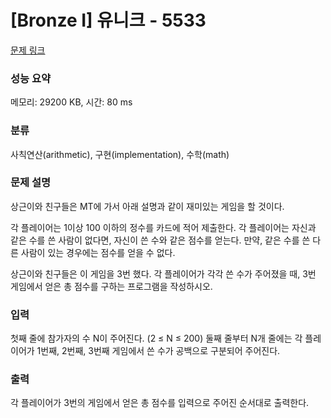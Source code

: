# [Bronze I] 유니크 - 5533 

[문제 링크](https://www.acmicpc.net/problem/5533) 

### 성능 요약

메모리: 29200 KB, 시간: 80 ms

### 분류

사칙연산(arithmetic), 구현(implementation), 수학(math)

### 문제 설명

<p>상근이와 친구들은 MT에 가서 아래 설명과 같이 재미있는 게임을 할 것이다.</p>

<p>각 플레이어는 1이상 100 이하의 정수를 카드에 적어 제출한다. 각 플레이어는 자신과 같은 수를 쓴 사람이 없다면, 자신이 쓴 수와 같은 점수를 얻는다. 만약, 같은 수를 쓴 다른 사람이 있는 경우에는 점수를 얻을 수 없다.</p>

<p>상근이와 친구들은 이 게임을 3번 했다. 각 플레이어가 각각 쓴 수가 주어졌을 때, 3번 게임에서 얻은 총 점수를 구하는 프로그램을 작성하시오.</p>

### 입력 

 <p>첫째 줄에 참가자의 수 N이 주어진다. (2 ≤ N ≤ 200) 둘째 줄부터 N개 줄에는 각 플레이어가 1번째, 2번째, 3번째 게임에서 쓴 수가 공백으로 구분되어 주어진다.</p>

### 출력 

 <p>각 플레이어가 3번의 게임에서 얻은 총 점수를 입력으로 주어진 순서대로 출력한다.</p>

